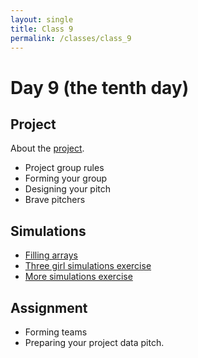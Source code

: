 ```yaml
---
layout: single
title: Class 9
permalink: /classes/class_9
---
```


# Day 9 (the tenth day)

## Project

About the [project](../project).

* Project group rules
* Forming your group
* Designing your pitch
* Brave pitchers

## Simulations

* [Filling arrays](../chapters/03/filling_arrays)
* [Three girl simulations exercise](../exercises/three_girls.zip)
* [More simulations exercise](../exercises/simulation.zip)

## Assignment

* Forming teams
* Preparing your project data pitch.

